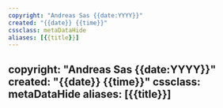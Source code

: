 ```yaml
---
copyright: "Andreas Sas {{date:YYYY}}"
created: "{{date}} {{time}}"
cssclass: metaDataHide
aliases: [{{title}}]
---
```


copyright: "Andreas Sas {{date:YYYY}}"
created: "{{date}} {{time}}"
cssclass: metaDataHide
aliases: [{{title}}]
---
